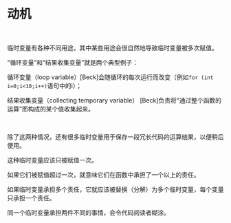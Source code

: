 # 动机

<br>

临时变量有各种不同用途，其中某些用途会很自然地导致临时变量被多次赋值。

“循环变量”和“结果收集变量”就是两个典型例子：

循环变量（loop variable）[Beck]会随循环的每次运行而改变（例如`for (int i=0;i<10;i++)`语句中的i）；

结果收集变量（collecting temporary variable） [Beck]负责将“通过整个函数的运算”而构成的某个值收集起来。

<br>

除了这两种情况，还有很多临时变量用于保存一段冗长代码的运算结果，以便稍后使用。

这种临时变量应该只被赋值一次。

如果它们被赋值超过一次，就意味它们在函数中承担了一个以上的责任。

如果临时变量承担多个责任，它就应该被替换（分解）为多个临时变量，每个变量只承担一个责任。

同一个临时变量承担两件不同的事情，会令代码阅读者糊涂。

<br>

